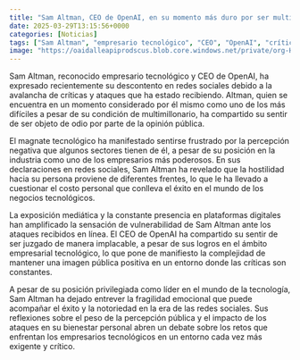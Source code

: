 ```yaml
---
title: "Sam Altman, CEO de OpenAI, en su momento más duro por ser multimillonario - 'todo el mundo te odia por todo'"
date: 2025-03-29T13:15:56+0000
categories: [Noticias]
tags: ["Sam Altman", "empresario tecnológico", "CEO", "OpenAI", "críticas", "ataques", "redes sociales", "multimillonario", "hostilidad", "éxito", "negocios tecnológicos", "exposición mediática", "imagen pública", "fragilidad emocional", "redes sociales."]
image: "https://oaidalleapiprodscus.blob.core.windows.net/private/org-HKmKxpuNw3Y88lm4EBrIPq0n/user-ZwiCXOggLL8ZNNKE2g7rXFmV/img-tT8SvY552B5N68TcS0XzNBDq.png?st=2025-03-29T12%3A15%3A56Z&se=2025-03-29T14%3A15%3A56Z&sp=r&sv=2024-08-04&sr=b&rscd=inline&rsct=image/png&skoid=d505667d-d6c1-4a0a-bac7-5c84a87759f8&sktid=a48cca56-e6da-484e-a814-9c849652bcb3&skt=2025-03-29T00%3A21%3A36Z&ske=2025-03-30T00%3A21%3A36Z&sks=b&skv=2024-08-04&sig=b4p00wADwi4/sr34/rLysbbtqU9EgyeG%2BiMhF9KrnDk%3D"
---
```


Sam Altman, reconocido empresario tecnológico y CEO de OpenAI, ha expresado recientemente su descontento en redes sociales debido a la avalancha de críticas y ataques que ha estado recibiendo. Altman, quien se encuentra en un momento considerado por él mismo como uno de los más difíciles a pesar de su condición de multimillonario, ha compartido su sentir de ser objeto de odio por parte de la opinión pública.

El magnate tecnológico ha manifestado sentirse frustrado por la percepción negativa que algunos sectores tienen de él, a pesar de su posición en la industria como uno de los empresarios más poderosos. En sus declaraciones en redes sociales, Sam Altman ha revelado que la hostilidad hacia su persona proviene de diferentes frentes, lo que le ha llevado a cuestionar el costo personal que conlleva el éxito en el mundo de los negocios tecnológicos.

La exposición mediática y la constante presencia en plataformas digitales han amplificado la sensación de vulnerabilidad de Sam Altman ante los ataques recibidos en línea. El CEO de OpenAI ha compartido su sentir de ser juzgado de manera implacable, a pesar de sus logros en el ámbito empresarial tecnológico, lo que pone de manifiesto la complejidad de mantener una imagen pública positiva en un entorno donde las críticas son constantes.

A pesar de su posición privilegiada como líder en el mundo de la tecnología, Sam Altman ha dejado entrever la fragilidad emocional que puede acompañar el éxito y la notoriedad en la era de las redes sociales. Sus reflexiones sobre el peso de la percepción pública y el impacto de los ataques en su bienestar personal abren un debate sobre los retos que enfrentan los empresarios tecnológicos en un entorno cada vez más exigente y crítico.
    